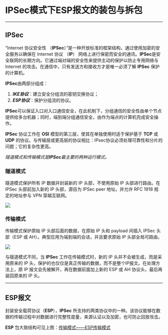 # **IPSec**模式下ESP报文的装包与拆包

---

## **IPSec**

“Internet 协议安全性 （**IPSec**）”是一种开放标准的框架结构，通过使用加密的安全服务以确保在 Internet 协议 （**IP**） 网络上进行保密而安全的通讯。**IPSec**是安全联网的长期方向。它通过端对端的安全性来提供主动的保护以防止专用网络与 Internet 的攻击。在通信中，只有发送方和接收方才是唯一必须了解 **IPSec** 保护的计算机。 

**IPSec**由两部分组成：

1.  ***IKE协议***：建立安全分组流的密钥交换协议；
2.  ***ESP协议***：保护分组流的协议。

**IPSec**可以保证入口对入口通信安全，在此机制下，分组通信的安全性由单个节点提供给多台机器；同时，端到端分组通信安全，由作为端点的计算机完成安全操作。

**IPSec** 协议工作在 **OSI** 模型的第三层，使其在单独使用时适于保护基于 **TCP** 或 **UDP** 的协议。与传输层或更高层的协议相比：IPsec协议必须处理可靠性和分片的问题；它的复杂性更高。

*隧道模式和传输模式是**IPSec**最主要的两种运行模式。*



### 隧道模式

隧道模式保护所有 IP 数据并封装新的 IP 头部，不使用原始 IP 头部进行路由。在 IPSec 头部前加入新的 IP 头部，源目为 IPSec peer 地址。并允许 RFC 1918 规定的地址参与 VPN 穿越互联网。

![](https://ws4.sinaimg.cn/large/006tNbRwgy1fyggv4g30xj317y0myn0p.jpg)



### 传输模式

传输模式保护原始 IP 头部后面的数据，在原始 IP 头和 payload 间插入 IPSec 头部（ESP 或 AH）。典型应用为端到端的会话，并且要求原始 IP 头部全局可路由。

![](https://ws4.sinaimg.cn/large/006tNbRwgy1fyggwqx3p6j319k0nigp6.jpg)

与隧道模式不同，当 **IPSec** 工作在传输模式时，新的 IP 头并不会被生成，而是采用原来的 IP 头，保护的也仅仅是真正传输的数据，而不是整个IP报文。在处理方法上，原 IP 报文会先被解开，再在数据前面加上新的 ESP 或 AH 协议头，最后再装回原来的 IP 头。



---

## **ESP**报文

封装安全载荷协议（**ESP**），**IPSec** 所支持的两类协议中的一种。该协议能够在数据的传输过程中对数据进行完整性度量，来源认证以及加密，也可防止回放攻击。

**ESP** 包大致结构可见上图：[传输模式——ESP传输模式](https://github.com/LovelyBuggies/C_InfoSecurity_Experiments/blob/master/ESP/IPSec%E4%BC%A0%E8%BE%93%E6%A8%A1%E5%BC%8F%E4%B8%8BESP%E6%8A%A5%E6%96%87%E7%9A%84%E8%A3%85%E5%8C%85%E4%B8%8E%E6%8B%86%E5%8C%85%E8%BF%87%E7%A8%8B.md#%E9%9A%A7%E9%81%93%E6%A8%A1%E5%BC%8F)

